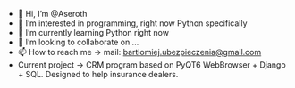 - 👋 Hi, I’m @Aseroth
- 👀 I’m interested in programming, right now Python specifically
- 🌱 I’m currently learning Python right now
- 💞️ I’m looking to collaborate on ...
- 📫 How to reach me -> mail: bartlomiej.ubezpieczenia@gmail.com
- Current project -> CRM program based on PyQT6 WebBrowser + Django + SQL. Designed to help insurance dealers.
<!---
Aseroth/Aseroth is a ✨ special ✨ repository because its `README.md` (this file) appears on your GitHub profile.
You can click the Preview link to take a look at your changes.
--->
